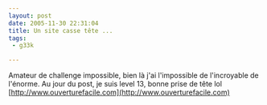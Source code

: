 ```yaml
---
layout: post
date: 2005-11-30 22:31:04
title: Un site casse tête ...
tags:
 - g33k

---
```


Amateur de challenge impossible, bien là j'ai l'impossible de l'incroyable de l'énorme. Au jour du post, je suis level 13, bonne prise de tête lol [http://www.ouverturefacile.com](http://www.ouverturefacile.com)
